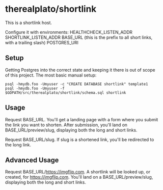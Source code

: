 therealplato/shortlink
======================

This is a shortlink host.

Configure it with environments:
HEALTHCHECK_LISTEN_ADDR
SHORTLINK_LISTEN_ADDR
BASE_URL (this is the prefix to all short links, with a trailing slash)
POSTGRES_URI

Setup
-----
Getting Postgres into the correct state and keeping it there is out of scope of this project.
The most basic manual setup:
```
psql -hmydb.foo -Umyuser -c "CREATE DATABASE shortlink" template1
psql -hmydb.foo -Umyuser -f $GOPATH/src/therealplato/shortlink/schema.sql shortlink
```

Usage
-----
Request BASE_URL. You'll get a landing page with a form where you submit the link you want to shorten. After submission, you'll land on
BASE_URL/preview/slug, displaying both the long and short links.

Request BASE_URL/slug. If slug is a shortened link, you'll be redirected to the long link.

Advanced Usage
--------------
Request BASE_URL/https://imgflip.com. A shortlink will be looked up, or created, for https://imgflip.com. You'll land on a
BASE_URL/preview/slug, displaying both the long and short links.
